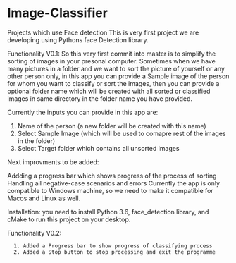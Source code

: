 # Image-Classifier
Projects which use Face detection
This is very first project we are developing using Pythons face Detection library.

Functionality V0.1:
So this very first commit into master is to simplify the sorting of images in your presonal computer. Sometimes when we have many pictures in a folder and we want to sort the picture of yourself or any other person only, in this app you can provide a Sample image of the person for whom you want to classify or sort the images, then you can provide a optional folder name which will be created with all sorted or classified images in same directory in the folder name you have provided.

Currently the inputs you can provide in this app are:

  1. Name of the person (a new folder will be created with this name)
  2. Select Sample Image (which will be used to comapre rest of the images in the folder)
  3. Select Target folder which contains all unsorted images
  
  
Next improvments to be added:

Addding a progress bar which shows progress of the process of sorting Handling all negative-case scenarios and errors Currently the app is only compatible to Windows machine, so we need to make it compatible for Macos and Linux as well.

Installation:
you need to install Python 3.6, face_detection library, and cMake to run this project on your desktop.


Functionality V0.2:

      1. Added a Progress bar to show progress of classifying process
      2. Added a Stop button to stop processing and exit the programme
